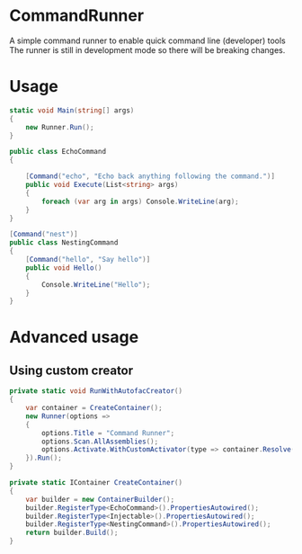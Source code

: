 # CommandRunner
A simple command runner to enable quick command line (developer) tools
The runner is still in development mode so there will be breaking changes.

# Usage
```c#
static void Main(string[] args)
{
    new Runner.Run();
}

public class EchoCommand 
{

    [Command("echo", "Echo back anything following the command.")]
    public void Execute(List<string> args)
    {
        foreach (var arg in args) Console.WriteLine(arg);
    }
}

[Command("nest")]
public class NestingCommand
{
    [Command("hello", "Say hello")]
    public void Hello()
    {
        Console.WriteLine("Hello");
    }
}
```

# Advanced usage

## Using custom creator

```c#
private static void RunWithAutofacCreator()
{
    var container = CreateContainer();
    new Runner(options =>
    {
        options.Title = "Command Runner";
        options.Scan.AllAssemblies();
        options.Activate.WithCustomActivator(type => container.Resolve(type));
    }).Run();
}

private static IContainer CreateContainer()
{
    var builder = new ContainerBuilder();
    builder.RegisterType<EchoCommand>().PropertiesAutowired();
    builder.RegisterType<Injectable>().PropertiesAutowired();
    builder.RegisterType<NestingCommand>().PropertiesAutowired();
    return builder.Build();
}
```
